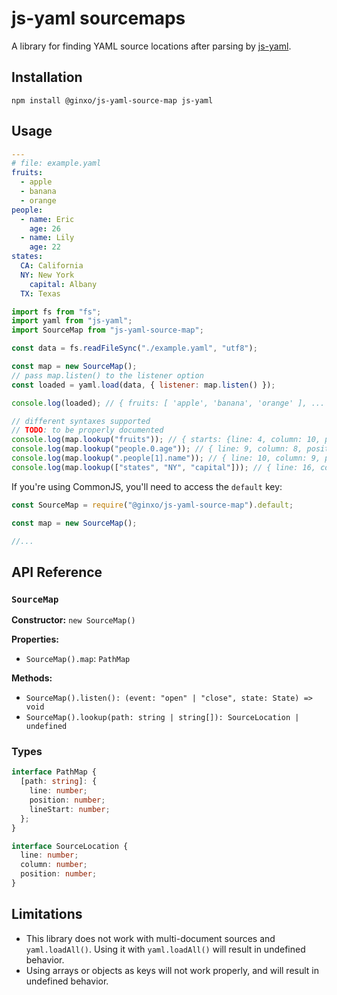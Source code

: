 # js-yaml sourcemaps

A library for finding YAML source locations after parsing by [js-yaml](https://github.com/nodeca/js-yaml).

## Installation

```
npm install @ginxo/js-yaml-source-map js-yaml
```

## Usage

```yaml
---
# file: example.yaml
fruits:
  - apple
  - banana
  - orange
people:
  - name: Eric
    age: 26
  - name: Lily
    age: 22
states:
  CA: California
  NY: New York
    capital: Albany
  TX: Texas
```

```js
import fs from "fs";
import yaml from "js-yaml";
import SourceMap from "js-yaml-source-map";

const data = fs.readFileSync("./example.yaml", "utf8");

const map = new SourceMap();
// pass map.listen() to the listener option
const loaded = yaml.load(data, { listener: map.listen() });

console.log(loaded); // { fruits: [ 'apple', 'banana', 'orange' ], ... }

// different syntaxes supported
// TODO: to be properly documented
console.log(map.lookup("fruits")); // { starts: {line: 4, column: 10, position: 42}, ends: {line: 4, column: 10, position: 42} }
console.log(map.lookup("people.0.age")); // { line: 9, column: 8, position: 95 }
console.log(map.lookup(".people[1].name")); // { line: 10, column: 9, position: 108}
console.log(map.lookup(["states", "NY", "capital"])); // { line: 16, column: 12, position: 188 }
```

If you're using CommonJS, you'll need to access the `default` key:

```js
const SourceMap = require("@ginxo/js-yaml-source-map").default;

const map = new SourceMap();

//...
```

## API Reference

### `SourceMap`

**Constructor:** `new SourceMap()`

**Properties:**

- `SourceMap().map`: `PathMap`

**Methods:**

- `SourceMap().listen(): (event: "open" | "close", state: State) => void`
- `SourceMap().lookup(path: string | string[]): SourceLocation | undefined`

### Types

```typescript
interface PathMap {
  [path: string]: {
    line: number;
    position: number;
    lineStart: number;
  };
}

interface SourceLocation {
  line: number;
  column: number;
  position: number;
}
```

## Limitations

- This library does not work with multi-document sources and `yaml.loadAll()`. Using it with `yaml.loadAll()` will result in undefined behavior.
- Using arrays or objects as keys will not work properly, and will result in undefined behavior.
